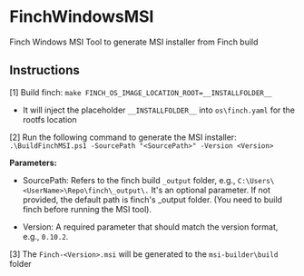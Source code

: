 # FinchWindowsMSI

Finch Windows MSI Tool to generate MSI installer from Finch build

## Instructions

[1] Build finch:  `make FINCH_OS_IMAGE_LOCATION_ROOT=__INSTALLFOLDER__`

- It will inject the placeholder `__INSTALLFOLDER__` into `os\finch.yaml` for the rootfs location

[2] Run the following command to generate the MSI installer:
`.\BuildFinchMSI.ps1 -SourcePath "<SourcePath>" -Version <Version>`

**Parameters:**

- SourcePath: Refers to the finch build `_output` folder, e.g., `C:\Users\<UserName>\Repo\finch\_output\.` It's an optional parameter. If not provided, the default path is finch's _output folder. (You need to build finch before running the MSI tool).

- Version: A required parameter that should match the version format, e.g., `0.10.2`.

[3] The `Finch-<Version>.msi` will be generated to the `msi-builder\build` folder
